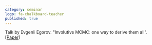 ```yaml
---
category: seminar
logo: fa-chalkboard-teacher
published: true
---
```


Talk by Evgenii Egorov. "Involutive MCMC: one way to derive them all". [[Paper](https://arxiv.org/abs/2006.16653)]
